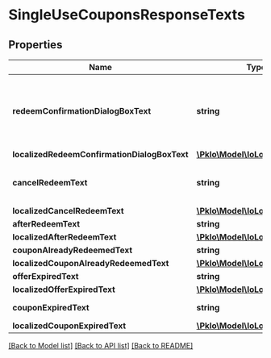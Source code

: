 # SingleUseCouponsResponseTexts

## Properties
Name | Type | Description | Notes
------------ | ------------- | ------------- | -------------
**redeemConfirmationDialogBoxText** | **string** | To be shown before redemption page is rendered. The dialogue box will have \&quot;Ok\&quot; and \&quot;Cancel\&quot; bottons. If visitor clicks \&quot;Ok\&quot;, coupon will be redeemed and the redemption page will render fixed code. This only applies to the redemption type REDEMPTION_TYPE_CUSTOMER_INITIATED_CODE_FIXED. | [optional] 
**localizedRedeemConfirmationDialogBoxText** | [**\PkIo\Model\IoLocalizedString**](IoLocalizedString.md) |  | [optional] 
**cancelRedeemText** | **string** | To be shown when visitor clicks \&quot;Cancel\&quot; and reject to redeem now. This only applies to the redemption type REDEMPTION_TYPE_CUSTOMER_INITIATED_CODE_FIXED. | [optional] 
**localizedCancelRedeemText** | [**\PkIo\Model\IoLocalizedString**](IoLocalizedString.md) |  | [optional] 
**afterRedeemText** | **string** | To be shown when coupon has been redeemed. | [optional] 
**localizedAfterRedeemText** | [**\PkIo\Model\IoLocalizedString**](IoLocalizedString.md) |  | [optional] 
**couponAlreadyRedeemedText** | **string** | To be shown when the coupon was already redeemed. | [optional] 
**localizedCouponAlreadyRedeemedText** | [**\PkIo\Model\IoLocalizedString**](IoLocalizedString.md) |  | [optional] 
**offerExpiredText** | **string** | To be shown when the offer period has ended. | [optional] 
**localizedOfferExpiredText** | [**\PkIo\Model\IoLocalizedString**](IoLocalizedString.md) |  | [optional] 
**couponExpiredText** | **string** | To be shown when the coupon expiry date / redemption end date has passed. | [optional] 
**localizedCouponExpiredText** | [**\PkIo\Model\IoLocalizedString**](IoLocalizedString.md) |  | [optional] 

[[Back to Model list]](../../README.md#documentation-for-models) [[Back to API list]](../../README.md#documentation-for-api-endpoints) [[Back to README]](../../README.md)

